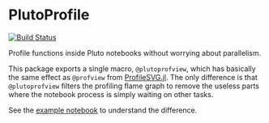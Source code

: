 # PlutoProfile

[![Build Status](https://github.com/gdalle/PlutoProfile.jl/workflows/CI/badge.svg)](https://github.com/gdalle/PlutoProfile.jl/actions)

Profile functions inside Pluto notebooks without worrying about parallelism.

This package exports a single macro, `@plutoprofview`, which has basically the same effect as `@profview` from [ProfileSVG.jl](https://github.com/kimikage/ProfileSVG.jl).
The only difference is that `@plutoprofview` filters the profiling flame graph to remove the useless parts where the notebook process is simply waiting on other tasks.

See the [example notebook](https://gdalle.github.io/PlutoProfile.jl/) to understand the difference.
